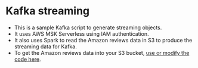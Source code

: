 # Kafka streaming

- This is a sample Kafka script to generate streaming objects.
- It uses AWS MSK Serverless using IAM authentication.
- It also uses Spark to read the Amazon reviews data in S3 to produce the streaming data for Kafka.
- To get the Amazon reviews data into your S3 bucket, [use or modify the code here](/blob/main/download/download.py).
